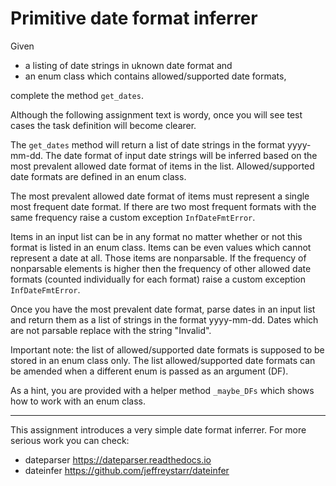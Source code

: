 # Primitive date format inferrer
Given 
- a listing of date strings in uknown date format and 
- an enum class which contains allowed/supported date formats,  

complete the method `get_dates`.

Although the following assignment text is wordy, once you will see test cases the task definition will become clearer.

The `get_dates` method will return a list of date strings in the format yyyy-mm-dd. The date format of input date strings will be inferred based on the most prevalent allowed date format of items in the list. Allowed/supported date formats are defined in an enum class.

The most prevalent allowed date format of items must represent a single most frequent date format. If there are two most frequent formats with the same frequency raise a custom exception `InfDateFmtError`.

Items in an input list can be in any format no matter whether or not this format is listed in an enum class. Items can be even values which cannot represent a date at all. Those items are nonparsable. If the frequency of nonparsable elements is higher then the frequency of other allowed date formats (counted individually for each format) raise a custom exception `InfDateFmtError`.

Once you have the most prevalent date format, parse dates in an input list and return them as a list of strings in the format yyyy-mm-dd. Dates which are not parsable replace with the string "Invalid".

Important note: the list of allowed/supported date formats is supposed to be stored in an enum class only. The list allowed/supported date formats can be amended when a different enum is passed as an argument (DF). 


As a hint, you are provided with a helper method `_maybe_DFs` which shows how to work with an enum class.

---
This assignment introduces a very simple date format inferrer.
For more serious work you can check:
- dateparser https://dateparser.readthedocs.io
- dateinfer https://github.com/jeffreystarr/dateinfer
